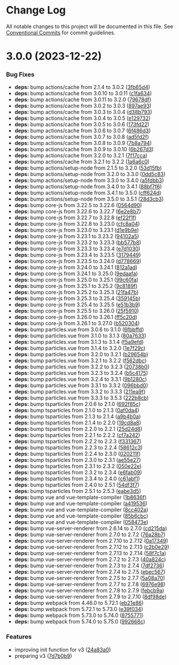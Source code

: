 # Change Log

All notable changes to this project will be documented in this file.
See [Conventional Commits](https://conventionalcommits.org) for commit guidelines.

# 3.0.0 (2023-12-22)


### Bug Fixes

* **deps:** bump actions/cache from 2.1.4 to 3.0.2 ([3fb65d4](https://github.com/tsparticles/vue2/commit/3fb65d4b6b6b88a15f833be8ee07362d3e406e9b))
* **deps:** bump actions/cache from 3.0.10 to 3.0.11 ([c1fa634](https://github.com/tsparticles/vue2/commit/c1fa634ee44921afa2c9dc7900bde14e37cc03e4))
* **deps:** bump actions/cache from 3.0.11 to 3.2.0 ([79678df](https://github.com/tsparticles/vue2/commit/79678df2c03a41d84df84c2b8640c0406c1c23a7))
* **deps:** bump actions/cache from 3.0.2 to 3.0.3 ([897ae93](https://github.com/tsparticles/vue2/commit/897ae932abe58315068b6b352a51297281de5b13))
* **deps:** bump actions/cache from 3.0.3 to 3.0.4 ([d38b793](https://github.com/tsparticles/vue2/commit/d38b793df6fc79a15247c537ed83ddb7fccc4273))
* **deps:** bump actions/cache from 3.0.4 to 3.0.5 ([e129732](https://github.com/tsparticles/vue2/commit/e1297324920be604591cdb5f25b3acc5910ba78b))
* **deps:** bump actions/cache from 3.0.5 to 3.0.6 ([173fd22](https://github.com/tsparticles/vue2/commit/173fd227f2fd45e36da975da382c99153a9f464a))
* **deps:** bump actions/cache from 3.0.6 to 3.0.7 ([6f486d3](https://github.com/tsparticles/vue2/commit/6f486d31efb78b445773d2ed4bd872097b2e889a))
* **deps:** bump actions/cache from 3.0.7 to 3.0.8 ([ad5fd2f](https://github.com/tsparticles/vue2/commit/ad5fd2f871075224565c8416d058dc206a1c1e58))
* **deps:** bump actions/cache from 3.0.8 to 3.0.9 ([7b8a794](https://github.com/tsparticles/vue2/commit/7b8a794f42e5c1fa7a98951efc83a5c5de6a9840))
* **deps:** bump actions/cache from 3.0.9 to 3.0.10 ([6b267d3](https://github.com/tsparticles/vue2/commit/6b267d3c41e77e88e7403283ddeea3fbe4f82b28))
* **deps:** bump actions/cache from 3.2.0 to 3.2.1 ([7f17cca](https://github.com/tsparticles/vue2/commit/7f17ccaced1ede77f88310923cf6dd561e1b1a0f))
* **deps:** bump actions/cache from 3.2.1 to 3.2.2 ([1a6a6c0](https://github.com/tsparticles/vue2/commit/1a6a6c0c6f7fa716a9ac3e5cb2b9e91090de429b))
* **deps:** bump actions/setup-node from 2.1.5 to 3.2.0 ([53d15fb](https://github.com/tsparticles/vue2/commit/53d15fb99dcc7811dfc5fae9c791558d8a97f85a))
* **deps:** bump actions/setup-node from 3.2.0 to 3.3.0 ([0dd5c83](https://github.com/tsparticles/vue2/commit/0dd5c8386e9a31efe05ecf929c8a959bf9eebd52))
* **deps:** bump actions/setup-node from 3.3.0 to 3.4.0 ([a5fdbb3](https://github.com/tsparticles/vue2/commit/a5fdbb36010b54548997e6fd950166995863aedf))
* **deps:** bump actions/setup-node from 3.4.0 to 3.4.1 ([88bf7f6](https://github.com/tsparticles/vue2/commit/88bf7f65ba8d5ae60b4a459f67754bcfff005484))
* **deps:** bump actions/setup-node from 3.4.1 to 3.5.0 ([cff624d](https://github.com/tsparticles/vue2/commit/cff624d55a20fedd7df5b0d45eeda35f750459b0))
* **deps:** bump actions/setup-node from 3.5.0 to 3.5.1 ([28d3cb3](https://github.com/tsparticles/vue2/commit/28d3cb322451a65cf4facc39a40404504f883c3a))
* **deps:** bump core-js from 3.22.5 to 3.22.6 ([0564d90](https://github.com/tsparticles/vue2/commit/0564d907ed9d81a95cbafcc0f8a2e3a625e89dc3))
* **deps:** bump core-js from 3.22.6 to 3.22.7 ([6e2e8b7](https://github.com/tsparticles/vue2/commit/6e2e8b762fe42d96a8ea6316422f2a559dff7b8b))
* **deps:** bump core-js from 3.22.7 to 3.22.8 ([ef22f1f](https://github.com/tsparticles/vue2/commit/ef22f1f0270fe21692897dbf7ee2c3962049f697))
* **deps:** bump core-js from 3.22.8 to 3.23.0 ([cfc8a04](https://github.com/tsparticles/vue2/commit/cfc8a041b076d0d8e959c284fd88c5d6701e8eb5))
* **deps:** bump core-js from 3.23.0 to 3.23.1 ([d1e9b9e](https://github.com/tsparticles/vue2/commit/d1e9b9efd51575d2a9c32102394062cb9295e25c))
* **deps:** bump core-js from 3.23.1 to 3.23.2 ([94102a5](https://github.com/tsparticles/vue2/commit/94102a5a1731af4639316a36a04ec9a172a8ac55))
* **deps:** bump core-js from 3.23.2 to 3.23.3 ([bb577b8](https://github.com/tsparticles/vue2/commit/bb577b8da60b8f4b3cfa0d4fd1c7a23cc2a76405))
* **deps:** bump core-js from 3.23.3 to 3.23.4 ([e7d1030](https://github.com/tsparticles/vue2/commit/e7d103067d952e17397c5e50e5a756ad8d1b1726))
* **deps:** bump core-js from 3.23.4 to 3.23.5 ([3179449](https://github.com/tsparticles/vue2/commit/3179449d3295a5ec2bd3679efb0f708653ff9599))
* **deps:** bump core-js from 3.23.5 to 3.24.0 ([d778669](https://github.com/tsparticles/vue2/commit/d778669ea1379cbda67691a35f9eb25bcdc5a22c))
* **deps:** bump core-js from 3.24.0 to 3.24.1 ([812a1ad](https://github.com/tsparticles/vue2/commit/812a1ad14ef41491a423c39e756c4aa0cf200f7f))
* **deps:** bump core-js from 3.24.1 to 3.25.0 ([9edaafa](https://github.com/tsparticles/vue2/commit/9edaafa7c0a6cdc828e67b7de515e50b792557f1))
* **deps:** bump core-js from 3.25.0 to 3.25.1 ([99c60fa](https://github.com/tsparticles/vue2/commit/99c60faf13cd63960b475d2aa2d5deebaa17562b))
* **deps:** bump core-js from 3.25.1 to 3.25.2 ([9c8189f](https://github.com/tsparticles/vue2/commit/9c8189f3b5cbdee4019a3d158f8da737db3ec7bc))
* **deps:** bump core-js from 3.25.2 to 3.25.3 ([21fa47b](https://github.com/tsparticles/vue2/commit/21fa47bd3871de8937bdca8017288f13fa21ab17))
* **deps:** bump core-js from 3.25.3 to 3.25.4 ([359145b](https://github.com/tsparticles/vue2/commit/359145be1d3ecbd853df1a87e5b17ba38c53eb5f))
* **deps:** bump core-js from 3.25.4 to 3.25.5 ([e51b3b9](https://github.com/tsparticles/vue2/commit/e51b3b9fa90917e4721d41725df463cf97b67421))
* **deps:** bump core-js from 3.25.5 to 3.26.0 ([25f5910](https://github.com/tsparticles/vue2/commit/25f5910d48956081088558cf70c2113d56dd6cde))
* **deps:** bump core-js from 3.26.0 to 3.26.1 ([ff5c20d](https://github.com/tsparticles/vue2/commit/ff5c20d5a30eaa9b463405f3ceae03d98ecda62f))
* **deps:** bump core-js from 3.26.1 to 3.27.0 ([b520304](https://github.com/tsparticles/vue2/commit/b52030446e9954f13d6c8c0d3a03e0cf13c523c9))
* **deps:** bump particles.vue from 3.0.6 to 3.1.0 ([6fbbffd](https://github.com/tsparticles/vue2/commit/6fbbffdb11c0550902a6e188da43ea1b8b1d9bd7))
* **deps:** bump particles.vue from 3.1.0 to 3.1.3 ([80a7633](https://github.com/tsparticles/vue2/commit/80a7633de9393f0b6875a8999c85ba0e2f2d1115))
* **deps:** bump particles.vue from 3.1.3 to 3.1.4 ([f5a9efd](https://github.com/tsparticles/vue2/commit/f5a9efd33ddc10e61a71820a3a066c1cb18d81af))
* **deps:** bump particles.vue from 3.1.4 to 3.2.0 ([1e7f29c](https://github.com/tsparticles/vue2/commit/1e7f29c72f0e5ee7cd3a3331a6ea898d66a91fec))
* **deps:** bump particles.vue from 3.2.0 to 3.2.1 ([b29654b](https://github.com/tsparticles/vue2/commit/b29654b92aed8eaeddd01de37d338f6e131b6ce4))
* **deps:** bump particles.vue from 3.2.1 to 3.2.2 ([f562dbc](https://github.com/tsparticles/vue2/commit/f562dbc470c77ff354a992e89eeb8422810a0e8d))
* **deps:** bump particles.vue from 3.2.2 to 3.2.3 ([20738b0](https://github.com/tsparticles/vue2/commit/20738b0cb7569b0992e9ef39f8d2ae5c72bdf58a))
* **deps:** bump particles.vue from 3.2.3 to 3.2.4 ([b5c4175](https://github.com/tsparticles/vue2/commit/b5c4175fd82ee111c33f413f61ed3db223838b7e))
* **deps:** bump particles.vue from 3.2.4 to 3.3.1 ([9b1280c](https://github.com/tsparticles/vue2/commit/9b1280c7921531345b971a97bf714af5fe2b7bc5))
* **deps:** bump particles.vue from 3.3.1 to 3.3.2 ([096bbd0](https://github.com/tsparticles/vue2/commit/096bbd047952b4cfcad59b774ccc44ee8c9f7c2c))
* **deps:** bump particles.vue from 3.3.2 to 3.3.3 ([211ea9f](https://github.com/tsparticles/vue2/commit/211ea9fd987df0b8f5aefc8bbf687796c060b9ee))
* **deps:** bump particles.vue from 3.3.3 to 3.5.3 ([222b8cb](https://github.com/tsparticles/vue2/commit/222b8cb08b44ce71e44dadb885983a18696e5b4c))
* **deps:** bump tsparticles from 2.0.6 to 2.1.0 ([692f85c](https://github.com/tsparticles/vue2/commit/692f85c0011f3195bdd931b827f27a1b17d657b7))
* **deps:** bump tsparticles from 2.1.0 to 2.1.3 ([0af0da4](https://github.com/tsparticles/vue2/commit/0af0da442c9a5ad992ccab8b10957c8726be5e99))
* **deps:** bump tsparticles from 2.1.3 to 2.1.4 ([a9b4b0a](https://github.com/tsparticles/vue2/commit/a9b4b0a4a13eddf7c0e29960662b8ddcf705fd0f))
* **deps:** bump tsparticles from 2.1.4 to 2.2.0 ([19cd8a8](https://github.com/tsparticles/vue2/commit/19cd8a8077615387b3bbdd94bf626d7dbfd6c9de))
* **deps:** bump tsparticles from 2.2.0 to 2.2.1 ([25d24d8](https://github.com/tsparticles/vue2/commit/25d24d8cfb88301394887101d6262a90c0d36a56))
* **deps:** bump tsparticles from 2.2.1 to 2.2.2 ([cf7a242](https://github.com/tsparticles/vue2/commit/cf7a242b2a4af76f88425b3dae4e5f4e8323c31b))
* **deps:** bump tsparticles from 2.2.2 to 2.2.3 ([f331367](https://github.com/tsparticles/vue2/commit/f3313674aeccc77d32c9458038ed7f56853d36e7))
* **deps:** bump tsparticles from 2.2.3 to 2.2.4 ([58612c3](https://github.com/tsparticles/vue2/commit/58612c351995978991977c857e30e1b8987ff396))
* **deps:** bump tsparticles from 2.2.4 to 2.3.0 ([020211f](https://github.com/tsparticles/vue2/commit/020211fff4ccc0b82833ca8cd54a312a5bc3e535))
* **deps:** bump tsparticles from 2.3.0 to 2.3.1 ([ae55e27](https://github.com/tsparticles/vue2/commit/ae55e27022ab9fcb82095c348773dfa3e467c9dd))
* **deps:** bump tsparticles from 2.3.1 to 2.3.2 ([050e22e](https://github.com/tsparticles/vue2/commit/050e22e1909fefbf85048c6c8c1cd92ddf7a0430))
* **deps:** bump tsparticles from 2.3.2 to 2.3.4 ([e6fab09](https://github.com/tsparticles/vue2/commit/e6fab09052afa99c35f940ed1157a42c2332b780))
* **deps:** bump tsparticles from 2.3.4 to 2.4.0 ([c61abf1](https://github.com/tsparticles/vue2/commit/c61abf17085ff9b53d499e728a2b9f3e794e1c1f))
* **deps:** bump tsparticles from 2.4.0 to 2.5.1 ([54df3f7](https://github.com/tsparticles/vue2/commit/54df3f73ed9ac48403035c70cd3e87eedcca9f4b))
* **deps:** bump tsparticles from 2.5.1 to 2.5.3 ([eabe3d5](https://github.com/tsparticles/vue2/commit/eabe3d520fcf96feb1a8633180cf993e11656af3))
* **deps:** bump vue and vue-template-compiler ([1b8636f](https://github.com/tsparticles/vue2/commit/1b8636f084aec753238ed6022066b3797b8f5a6e))
* **deps:** bump vue and vue-template-compiler ([a419536](https://github.com/tsparticles/vue2/commit/a41953664e7a057ec8b83114df756b0fba86de4b))
* **deps:** bump vue and vue-template-compiler ([8cc402a](https://github.com/tsparticles/vue2/commit/8cc402af394bb38c4ba946c1e86127eab50d6c3c))
* **deps:** bump vue and vue-template-compiler ([85b6cbc](https://github.com/tsparticles/vue2/commit/85b6cbc50fd2726bc97bab6170762810a6e3b2a7))
* **deps:** bump vue and vue-template-compiler ([058473e](https://github.com/tsparticles/vue2/commit/058473e4be248a8032cc9fd6352d950f30a520c8))
* **deps:** bump vue-server-renderer from 2.6.14 to 2.7.0 ([cd215da](https://github.com/tsparticles/vue2/commit/cd215dab68fe50f87821a8d4c2094d7ed806cfb9))
* **deps:** bump vue-server-renderer from 2.7.0 to 2.7.2 ([76a28b7](https://github.com/tsparticles/vue2/commit/76a28b742be880eb49039abb520c2da7b3250183))
* **deps:** bump vue-server-renderer from 2.7.10 to 2.7.12 ([0a17349](https://github.com/tsparticles/vue2/commit/0a17349b29a48fa5f394ec2ca88390b34d20af29))
* **deps:** bump vue-server-renderer from 2.7.12 to 2.7.13 ([c2b0e29](https://github.com/tsparticles/vue2/commit/c2b0e29a3d903233975f10ad86557ce0e0a67efc))
* **deps:** bump vue-server-renderer from 2.7.13 to 2.7.14 ([58f7c1a](https://github.com/tsparticles/vue2/commit/58f7c1aeced7ab0801ecf9cebd57fe89cffff33b))
* **deps:** bump vue-server-renderer from 2.7.2 to 2.7.3 ([40a824c](https://github.com/tsparticles/vue2/commit/40a824cb2424429181ecdf942a40c35b8b144ba1))
* **deps:** bump vue-server-renderer from 2.7.3 to 2.7.4 ([7df2736](https://github.com/tsparticles/vue2/commit/7df2736a0610c68edb196e88ad527d978a791182))
* **deps:** bump vue-server-renderer from 2.7.4 to 2.7.5 ([ebec567](https://github.com/tsparticles/vue2/commit/ebec567bc36ee2331b61c8ebe44543d07b69785a))
* **deps:** bump vue-server-renderer from 2.7.5 to 2.7.7 ([5a08a70](https://github.com/tsparticles/vue2/commit/5a08a707c3e94164cb8a080240e2c418c691258d))
* **deps:** bump vue-server-renderer from 2.7.7 to 2.7.8 ([6976e98](https://github.com/tsparticles/vue2/commit/6976e98fea490ac6f7880fa5af86823b2ad20b5b))
* **deps:** bump vue-server-renderer from 2.7.8 to 2.7.9 ([febcb9a](https://github.com/tsparticles/vue2/commit/febcb9af45acc37d97cad1fd255eafd0e7f80d77))
* **deps:** bump vue-server-renderer from 2.7.9 to 2.7.10 ([8df98de](https://github.com/tsparticles/vue2/commit/8df98de7094f30b1654e21a859122e8c870680d8))
* **deps:** bump webpack from 4.46.0 to 5.72.1 ([eb21e86](https://github.com/tsparticles/vue2/commit/eb21e86cb16d00bba6567fe6f3126c48e04f69ee))
* **deps:** bump webpack from 5.72.1 to 5.73.0 ([e39f034](https://github.com/tsparticles/vue2/commit/e39f034a8dd2fa9efe2c04ec8d6d900ae37ee9f8))
* **deps:** bump webpack from 5.73.0 to 5.74.0 ([8755771](https://github.com/tsparticles/vue2/commit/8755771793efc35976a9b9f20de773590aa60256))
* **deps:** bump webpack from 5.74.0 to 5.75.0 ([992668c](https://github.com/tsparticles/vue2/commit/992668ccf0d561137900ac52bd95957794b8edcd))


### Features

* improving init function for v3 ([24a83a0](https://github.com/tsparticles/vue2/commit/24a83a043c552dad4fa42ced026367698fe73da3))
* preparing v3 ([7d7b0b9](https://github.com/tsparticles/vue2/commit/7d7b0b9e78894a19ce9e064c1ea05260f1d7e4e8))
